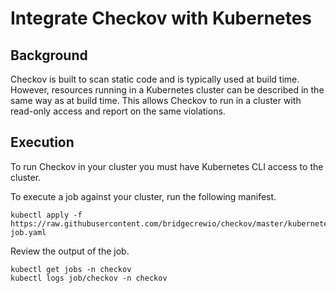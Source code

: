 # Integrate Checkov with Kubernetes 

## Background

Checkov is built to scan static code and is typically used at build time.  However, resources running in a Kubernetes cluster
can be described in the same way as at build time.  This allows Checkov to run in a cluster with read-only access and report
 on the same violations.  

## Execution

To run Checkov in your cluster you must have Kubernetes CLI access to the cluster.  

To execute a job against your cluster, run the following manifest.  

```$bash
kubectl apply -f https://raw.githubusercontent.com/bridgecrewio/checkov/master/kubernetes/checkov-job.yaml
```

Review the output of the job.  

```$bash
kubectl get jobs -n checkov
kubectl logs job/checkov -n checkov
```
